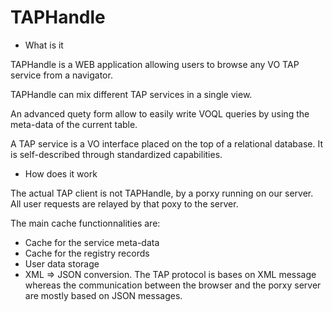 # TAPHandle

* What is it

TAPHandle is a WEB application allowing users to browse any VO TAP service from a navigator.

TAPHandle can mix different TAP services in a single view. 

An advanced quety form allow to easily write VOQL queries by using the meta-data of the current table.

A TAP service is a VO interface placed on the top of a relational database. It is self-described through standardized capabilities.


* How does it work

The actual TAP client is not TAPHandle, by a porxy running on our server. All user requests are relayed by that poxy to the server.

The main cache functionnalities are:
 * Cache for the service meta-data
 * Cache for the registry records
 * User data storage
 * XML => JSON conversion. The TAP protocol is bases on XML message whereas the communication between the browser and the porxy server are mostly based on JSON messages.

